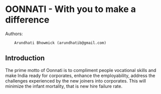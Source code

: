 # OONNATI - With you to make a difference


Authors: 	

		Arundhati Bhowmick (arundhatib@gmail.com)
		
		
		
## Introduction

The prime motto of Oonnati is to compliment people vocational skills and make India ready for corporates, enhance the employability, address the challenges experienced by the new joiners into corporates. This will minimize the infant mortality, that is new hire failure rate. 